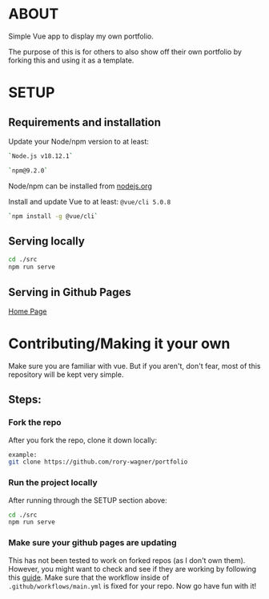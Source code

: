 # ABOUT

Simple Vue app to display my own portfolio.

The purpose of this is for others to also show off their own portfolio by forking this and using it as a template.

# SETUP

## Requirements and installation

Update your Node/npm version to at least:
```bash
`Node.js v18.12.1`

`npm@9.2.0`
```
Node/npm can be installed from [nodejs.org](https://nodejs.org)

Install and update Vue to at least:
`@vue/cli 5.0.8`

```bash
`npm install -g @vue/cli`
```

## Serving locally

```bash
cd ./src
npm run serve
```

## Serving in Github Pages

[Home Page](https://rory-wagner.github.io/portfolio/)

# Contributing/Making it your own

Make sure you are familiar with vue.
But if you aren't, don't fear, most of this repository will be kept very simple.

## Steps:

### Fork the repo

After you fork the repo, clone it down locally:
```bash
example:
git clone https://github.com/rory-wagner/portfolio
```

### Run the project locally

After running through the SETUP section above:

```bash
cd ./src
npm run serve
```

### Make sure your github pages are updating

This has not been tested to work on forked repos (as I don't own them).
However, you might want to check and see if they are working by following this [guide](https://docs.github.com/en/pages/getting-started-with-github-pages/using-custom-workflows-with-github-pages).
Make sure that the workflow inside of ```.github/workflows/main.yml``` is fixed for your repo.
Now go have fun with it!
